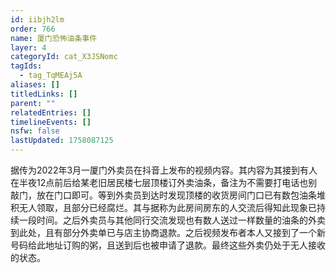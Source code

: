 ```yaml
---
id: iibjh2lm
order: 766
name: 厦门恐怖油条事件
layer: 4
categoryId: cat_X3JSNomc
tagIds:
  - tag_TqMEAj5A
aliases: []
titledLinks: []
parent: ""
relatedEntries: []
timelineEvents: []
nsfw: false
lastUpdated: 1758087125
---
```


据传为2022年3月一厦门外卖员在抖音上发布的视频内容。其内容为其接到有人在半夜12点前后给某老旧居民楼七层顶楼订外卖油条，备注为不需要打电话也别敲门，放在门口即可。等到外卖员到达时发现顶楼的收货房间门口已有数包油条堆积无人领取，且部分已经腐烂。其与据称为此房间房东的人交流后得知此现象已持续一段时间。之后外卖员与其他同行交流发现也有数人送过一样数量的油条的外卖到此处，且有部分外卖单已与店主协商退款。之后视频发布者本人又接到了一个新号码给此地址订购的粥，且送到后也被申请了退款。最终这些外卖仍处于无人接收的状态。